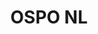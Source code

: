 ---
title: OSPO NL
description: Open source werkwijzen worden door verschillende overheden meer en meer omarmd. Op dit moment zie je daarom op diverse plaatsen OSPOs in de maak. Een OSPO (Open Source Program Office) is een organisatieonderdeel dat zich richt op het ondersteunen van de rest van de organisatie bij het inzetten en maximaal gebruiken van open source software en open werkwijzen.
need: OSPO NL is een community of practice voor de mensen die in hun organisatie een Open Source Program Office aan het opzetten en/of draaien zijn, of daar nog de handen voor op elkaar proberen te krijgen. We delen tools en technieken, best practices en valkuilen.
img: https://live.staticflickr.com/5330/7171485216_6d15cd94f2_b.jpg
status: loopt
website: https://github.com/ospo-nl/
---